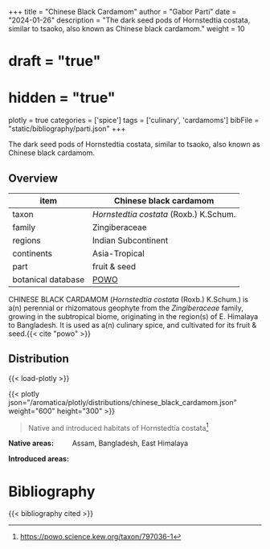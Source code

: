 +++
title = "Chinese Black Cardamom"
author = "Gabor Parti"
date = "2024-01-26"
description = "The dark seed pods of Hornstedtia costata, similar to tsaoko, also known as Chinese black cardamom."
weight = 10
# draft = "true"
# hidden = "true"
plotly = true
categories = ['spice']
tags = ['culinary', 'cardamoms']
bibFile = "static/bibliography/parti.json"
+++

The dark seed pods of Hornstedtia costata, similar to tsaoko, also known as Chinese black cardamom.

<center>



</center>

## Overview

|       item       |               Chinese black cardamom              |
|------------------|---------------------------------------------------|
|       taxon      |       *Hornstedtia costata* (Roxb.) K.Schum.      |
|      family      |                   Zingiberaceae                   |
|      regions     |                Indian Subcontinent                |
|    continents    |                   Asia-Tropical                   |
|       part       |                    fruit & seed                   |
|botanical database|[POWO](https://powo.science.kew.org/taxon/797036-1)|

CHINESE BLACK CARDAMOM (*Hornstedtia costata* (Roxb.) K.Schum.) is a(n) perennial or rhizomatous geophyte from the *Zingiberaceae* family, growing in the subtropical biome, originating in the region(s) of E. Himalaya to Bangladesh. It is used as a(n) culinary spice, and cultivated for its fruit & seed.{{< cite "powo" >}}



## Distribution

{{< load-plotly >}}

{{< plotly json="/aromatica/plotly/distributions/chinese_black_cardamom.json" weight="600" height="300" >}}

>Native and introduced habitats of Hornstedtia costata[^powo]

[^powo]: https://powo.science.kew.org/taxon/797036-1

<p style="text-align:left;">

**Native areas:** &ensp; &ensp; &ensp; Assam, Bangladesh, East Himalaya

**Introduced areas:** 

</p>



# Bibliography

{{< bibliography cited >}}

